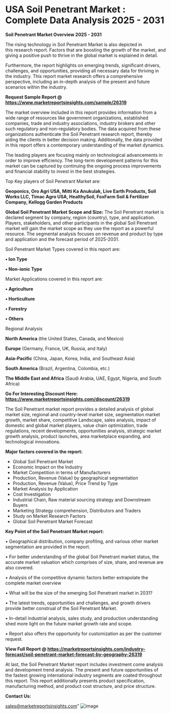  # USA Soil Penetrant Market : Complete Data Analysis 2025 - 2031

<Strong> Soil Penetrant Market Overview 2025 - 2031</strong>

The rising technology in Soil Penetrant Market is also depicted in this research report. Factors that are boosting the growth of the market, and giving a positive push to thrive in the global market is explained in detail.

Furthermore, the report highlights on emerging trends, significant drivers, challenges, and opportunities, providing all necessary data for thriving in the industry. This report market research offers a comprehensive perspective, including an in-depth analysis of the present and future scenarios within the industry.

<strong>Request Sample Report @ <a href=https://www.marketreportsinsights.com/sample/26319>https://www.marketreportsinsights.com/sample/26319</a></strong>

The market overview included in this report provides information from a wide range of resources like government organizations, established companies, trade and industry associations, industry brokers and other such regulatory and non-regulatory bodies. The data acquired from these organizations authenticate the Soil Penetrant research report, thereby aiding the clients in better decision making. Additionally, the data provided in this report offers a contemporary understanding of the market dynamics.

The leading players are focusing mainly on technological advancements in order to improve efficiency. The long-term development patterns for this market can be captured by continuing the ongoing process improvements and financial stability to invest in the best strategies.

Top Key players of Soil Penetrant Market are:

<strong>Geoponics, Oro Agri USA, Mitti Ka Anukulak, Live Earth Products, Soil Works LLC, Timac Agro USA, HealthySoil, FoxFarm Soil & Fertilizer Company, Kellogg Garden Products</strong>

<strong><b>Global Soil Penetrant Market Scope and Size:</b></strong>
The Soil Penetrant market is declared segment by company, region (country), type, and application. Players, stakeholders, and other participants in the global Soil Penetrant market will gain the market scope as they use the report as a powerful resource. The segmental analysis focuses on revenue and product by type and application and the forecast period of 2025-2031.

Soil Penetrant Market Types covered in this report are:

<strong>• Ion Type

• Non-ionic Type</strong>

Market Applications covered in this report are:

<strong>• Agriculture

• Horticulture

• Forestry

• Others</strong> 

Regional Analysis

<strong>North America</strong> (the United States, Canada, and Mexico)

<strong>Europe</strong> (Germany, France, UK, Russia, and Italy)

<strong>Asia-Pacific</strong> (China, Japan, Korea, India, and Southeast Asia)

<strong>South America</strong> (Brazil, Argentina, Colombia, etc.)

<strong>The Middle East and Africa</strong> (Saudi Arabia, UAE, Egypt, Nigeria, and South Africa)

<strong>Go For Interesting Discount Here: <a href=https://www.marketreportsinsights.com/discount/26319>https://www.marketreportsinsights.com/discount/26319</a></strong>

The Soil Penetrant market report provides a detailed analysis of global market size, regional and country-level market size, segmentation market growth, market share, competitive Landscape, sales analysis, impact of domestic and global market players, value chain optimization, trade regulations, recent developments, opportunities analysis, strategic market growth analysis, product launches, area marketplace expanding, and technological innovations.

<strong><b>Major factors covered in the report:</b></strong>
<ul>
  <li>Global Soil Penetrant Market </li>
  <li>Economic Impact on the Industry</li>
  <li>Market Competition in terms of Manufacturers</li>
  <li>Production, Revenue (Value) by geographical segmentation</li>
  <li>Production, Revenue (Value), Price Trend by Type</li>
  <li>Market Analysis by Application</li>
  <li>Cost Investigation</li>
  <li>Industrial Chain, Raw material sourcing strategy and Downstream Buyers</li>
  <li>Marketing Strategy comprehension, Distributors and Traders</li>
  <li>Study on Market Research Factors</li>
  <li>Global Soil Penetrant Market Forecast</li>
</ul>

<strong><b>Key Point of the Soil Penetrant Market report:</b></strong>

• Geographical distribution, company profiling, and various other market segmentation are provided in the report.

• For better understanding of the global Soil Penetrant market status, the accurate market valuation which comprises of size, share, and revenue are also covered.

• Analysis of the competitive dynamic factors better extrapolate the complete market overview

• What will be the size of the emerging Soil Penetrant market in 2031?

• The latest trends, opportunities and challenges, and growth drivers provide better construal of the Soil Penetrant Market.

• In-detail industrial analysis, sales study, and production understanding shed more light on the future market growth rate and scope.

• Report also offers the opportunity for customization as per the customer request.

<strong><b>View Full Report @ <a href=https://marketreportsinsights.com/industry-forecast/soil-penetrant-market-forecast-by-geography-26319>https://marketreportsinsights.com/industry-forecast/soil-penetrant-market-forecast-by-geography-26319</a></b></strong>


At last, the Soil Penetrant Market report includes investment come analysis and development trend analysis. The present and future opportunities of the fastest growing international industry segments are coated throughout this report. This report additionally presents product specification, manufacturing method, and product cost structure, and price structure.

<strong>Contact Us:</strong>

sales@marketreportsinsights.com"
![image](https://github.com/user-attachments/assets/177dd4ae-a7a5-4f4e-8502-24a1acf8e449)

